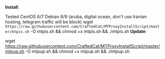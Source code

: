 **Install**:

Tested CentOS 6/7 Debian 8/9 (aruba, digital ocean, don't use Iranian hosting, telegram traffic will be block) 
wget `https://raw.githubusercontent.com/CraftedCat/MTProxyInstallScript/master/mtpis.sh` -O mtpis.sh && chmod +x mtpis.sh && ./mtpis.sh
**Update**:

wget https://raw.githubusercontent.com/CraftedCat/MTProxyInstallScript/master/mtpup.sh -O mtpup.sh && chmod +x mtpup.sh && ./mtpup.sh

